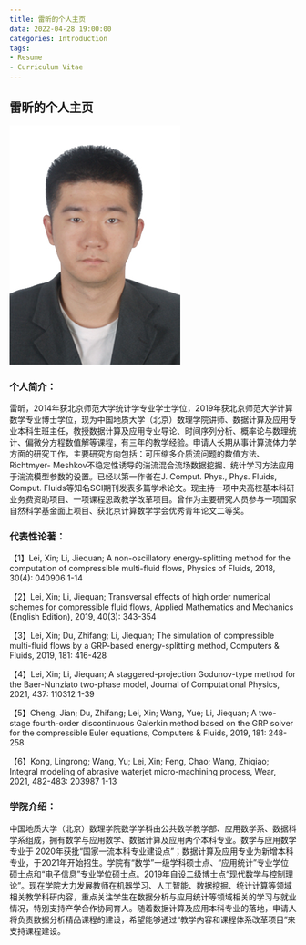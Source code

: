 ```yaml
---
title: 雷昕的个人主页
data: 2022-04-28 19:00:00
categories: Introduction
tags:
- Resume
- Curriculum Vitae
---
```


## 雷昕的个人主页

![](/images/leixin.jpg)

### 个人简介：

雷昕，2014年获北京师范大学统计学专业学士学位，2019年获北京师范大学计算数学专业博士学位，现为中国地质大学（北京）数理学院讲师、数据计算及应用专业本科生班主任，教授数据计算及应用专业导论、时间序列分析、概率论与数理统计、偏微分方程数值解等课程，有三年的教学经验。申请人长期从事计算流体力学方面的研究工作，主要研究方向包括：可压缩多介质流问题的数值方法、Richtmyer- Meshkov不稳定性诱导的湍流混合流场数据挖掘、统计学习方法应用于湍流模型参数的设置。已经以第一作者在J. Comput. Phys., Phys. Fluids, Comput. Fluids等知名SCI期刊发表多篇学术论文。现主持一项中央高校基本科研业务费资助项目、一项课程思政教学改革项目。曾作为主要研究人员参与一项国家自然科学基金面上项目、获北京计算数学学会优秀青年论文二等奖。

### 代表性论著：

【1】Lei, Xin; Li, Jiequan; A non-oscillatory energy-splitting method for the computation of compressible multi-fluid flows, Physics of Fluids, 2018, 30(4): 040906 1-14

【2】Lei, Xin; Li, Jiequan; Transversal effects of high order numerical schemes for compressible fluid flows, Applied Mathematics and Mechanics (English Edition), 2019, 40(3): 343-354

【3】Lei, Xin; Du, Zhifang; Li, Jiequan; The simulation of compressible multi-fluid flows by a GRP-based energy-splitting method, Computers & Fluids, 2019, 181: 416-428

【4】Lei, Xin; Li, Jiequan; A staggered-projection Godunov-type method for the Baer-Nunziato two-phase model, Journal of Computational Physics, 2021, 437: 110312 1-39

【5】Cheng, Jian; Du, Zhifang; Lei, Xin; Wang, Yue; Li, Jiequan; A two-stage fourth-order discontinuous Galerkin method based on the GRP solver for the compressible Euler equations, Computers & Fluids, 2019, 181: 248-258

【6】Kong, Lingrong; Wang, Yu; Lei, Xin; Feng, Chao; Wang, Zhiqiao; Integral modeling of abrasive waterjet micro-machining process, Wear, 2021, 482-483: 203987 1-13

### 学院介绍：

中国地质大学（北京）数理学院数学学科由公共数学教学部、应用数学系、数据科学系组成，拥有数学与应用数学、数据计算及应用两个本科专业。数学与应用数学专业于 2020年获批“国家一流本科专业建设点”；数据计算及应用专业为新增本科专业，于2021年开始招生。学院有“数学”一级学科硕士点、“应用统计”专业学位硕士点和“电子信息”专业学位硕士点。2019年自设二级博士点“现代数学与控制理论”。现在学院大力发展教师在机器学习、人工智能、数据挖掘、统计计算等领域相关教学科研内容，重点关注学生在数据分析与应用统计等领域相关的学习与就业情况，特别支持产学合作协同育人。随着数据计算及应用本科专业的落地，申请人将负责数据分析精品课程的建设，希望能够通过“教学内容和课程体系改革项目”来支持课程建设。

